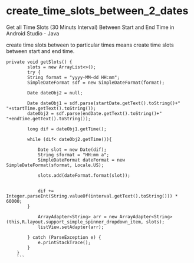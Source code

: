 # create_time_slots_between_2_dates
Get all Time Slots (30 Minuts Interval) Between Start and End Time in Android Studio - Java 

create time slots  between to particular times means create time slots between start and end time.

```
private void getSlots() {
        slots = new ArrayList<>();
        try {
        String format = "yyyy-MM-dd HH:mm";
        SimpleDateFormat sdf = new SimpleDateFormat(format);

        Date dateObj2 = null;

        Date dateObj1 = sdf.parse(startDate.getText().toString()+" "+startTime.getText().toString());
        dateObj2 = sdf.parse(endDate.getText().toString()+" "+endTime.getText().toString());

        long dif = dateObj1.getTime();

        while (dif< dateObj2.getTime()){

            Date slot = new Date(dif);
            String sformat = "HH:mm a";
            SimpleDateFormat dateFormat = new SimpleDateFormat(sformat, Locale.US);

            slots.add(dateFormat.format(slot));


            dif += Integer.parseInt(String.valueOf(interval.getText().toString())) * 60000;
        }

            ArrayAdapter<String> arr = new ArrayAdapter<String>(this,R.layout.support_simple_spinner_dropdown_item, slots);
            listView.setAdapter(arr);

        } catch (ParseException e) {
            e.printStackTrace();
        }
    }
    ```

